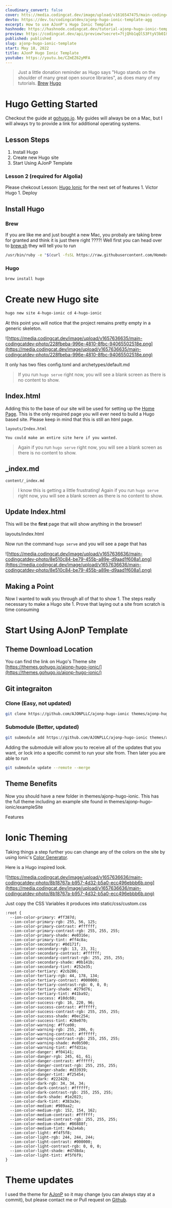 ```yaml
---
cloudinary_convert: false
cover: htts://media.codingcat.dev/image/upload/v1616547475/main-codingcatdev-photo/y4jh5dhqaopucs7dkohj.jpg
devto: https://dev.to/codingcatdev/ajonp-hugo-ionic-template-agg
excerpt: How to use AJonP's Hugo Ionic Template
hashnode: https://hashnode.codingcat.dev/tutorial-ajonp-hugo-ionic-template
preview: https://codingcat.dev/api/preview?secret=7tjQhb1qQlS3FtyV3b0I&selectionType=tutorial&selectionSlug=ajonp-hugo-ionic-template&_id=0c06bc5bd0934484b69733df7c84d401
published: published
slug: ajonp-hugo-ionic-template
start: May 18, 2022
title: AJonP Hugo Ionic Template
youtube: https://youtu.be/CZmEZ62yMFA
---
```


> Just a little donation reminder as Hugo says "Hugo stands on the shoulder of many great open source libraries", as does many of my tutorials. [Brew](https://github.com/Homebrew/brew#donations) [Hugo](https://github.com/gohugoio/hugo#dependencies)
> 

# Hugo Getting Started

Checkout the guide at [gohugo.io](https://gohugo.io/getting-started/installing/). My guides will always be on a Mac, but I will always try to provide a link for additional operating systems.

## Lesson Steps

1. Install Hugo
2. Create new Hugo site
3. Start Using AJonP Template

### Lesson 2 (required for Algolia)

Please chekcout Lesson: [Hugo Ionic](https://ajonp.com/lessons/hugo-ionic-template) for the next set of features 1. Victor Hugo 1. Deploy

## Install Hugo

### Brew

If you are like me and just bought a new Mac, you probaly are taking brew for granted and think it is just there right ????! Well first you can head over to [brew.sh](https://brew.sh/) they will tell you to run

```bash
/usr/bin/ruby -e "$(curl -fsSL https://raw.githubusercontent.com/Homebrew/install/master/install)"
```

### Hugo

```bash
brew install hugo
```

# Create new Hugo site

```bash
hugo new site 4-hugo-ionic cd 4-hugo-ionic
```

At this point you will notice that the project remains pretty empty in a generic skeleton.

![https://media.codingcat.dev/image/upload/v1657636635/main-codingcatdev-photo/228fbeba-996e-4810-8fbc-94065502518e.png](https://media.codingcat.dev/image/upload/v1657636635/main-codingcatdev-photo/228fbeba-996e-4810-8fbc-94065502518e.png)

It only has two files config.toml and archetypes/default.md

> If you run `hugo serve` right now, you will see a blank screen as there is no content to show.
> 

## Index.html

Adding this to the base of our site will be used for setting up the [Home Page](https://gohugo.io/templates/homepage/). This is the only required page you will ever need to build a Hugo based site. Please keep in mind that this is still an html page.

`layouts/Index.html`

```
You could make an entire site here if you wanted.
```

> Again if you run `hugo serve` right now, you will see a blank screen as there is no content to show.
> 

## _index.md

`content/_index.md`

> I know this is getting a little frustrating! Again if you run `hugo serve` right now, you will see a blank screen as there is no content to show.
> 

## Update Index.html

This will be the **first** page that will show anything in the browser!

layouts/index.html

Now run the command `hugo serve` and you will see a page that has

![https://media.codingcat.dev/image/upload/v1657636636/main-codingcatdev-photo/8e510c84-be79-455b-a89e-d9aad1f608a1.png](https://media.codingcat.dev/image/upload/v1657636636/main-codingcatdev-photo/8e510c84-be79-455b-a89e-d9aad1f608a1.png)

## Making a Point

Now I wanted to walk you through all of that to show 1. The steps really necessary to make a Hugo site 1. Prove that laying out a site from scratch is time consuming

# Start Using AJonP Template

## Theme Download Location

You can find the link on Hugo's Theme site [https://themes.gohugo.io/ajonp-hugo-ionic/](https://themes.gohugo.io/ajonp-hugo-ionic/)

## Git integraiton

### Clone (Easy, not updated)

```bash
git clone https://github.com/AJONPLLC/ajonp-hugo-ionic themes/ajonp-hugo-ionic
```

### Submodule (Better, updated)

```bash
git submodule add https://github.com/AJONPLLC/ajonp-hugo-ionic themes/ajonp-hugo-ionic
```

Adding the submodule will allow you to receive all of the updates that you want, or lock into a specific commit to run your site from. Then later you are able to run

```bash
git submodule update --remote --merge
```

## Theme Benefits

Now you should have a new folder in themes/ajonp-hugo-ionic. This has the full theme including an example site found in themes/ajonp-hugo-ionic/exampleSite

Features

# Ionic Theming

Taking things a step further you can change any of the colors on the site by using Ionic's [Color Generator](https://beta.ionicframework.com/docs/theming/color-generator).

Here is a Hugo inspired look.

![https://media.codingcat.dev/image/upload/v1657636636/main-codingcatdev-photo/8b18767a-b957-4d32-b5a0-ecc496ebbb6b.png](https://media.codingcat.dev/image/upload/v1657636636/main-codingcatdev-photo/8b18767a-b957-4d32-b5a0-ecc496ebbb6b.png)

Just copy the CSS Variables it produces into static/css/custom.css

```
:root {
  --ion-color-primary: #ff387d;
  --ion-color-primary-rgb: 255, 56, 125;
  --ion-color-primary-contrast: #ffffff;
  --ion-color-primary-contrast-rgb: 255, 255, 255;
  --ion-color-primary-shade: #e0316e;
  --ion-color-primary-tint: #ff4c8a;
  --ion-color-secondary: #0d171f;
  --ion-color-secondary-rgb: 13, 23, 31;
  --ion-color-secondary-contrast: #ffffff;
  --ion-color-secondary-contrast-rgb: 255, 255, 255;
  --ion-color-secondary-shade: #0b141b;
  --ion-color-secondary-tint: #252e35;
  --ion-color-tertiary: #2cb286;
  --ion-color-tertiary-rgb: 44, 178, 134;
  --ion-color-tertiary-contrast: #000000;
  --ion-color-tertiary-contrast-rgb: 0, 0, 0;
  --ion-color-tertiary-shade: #279d76;
  --ion-color-tertiary-tint: #41ba92;
  --ion-color-success: #10dc60;
  --ion-color-success-rgb: 16, 220, 96;
  --ion-color-success-contrast: #ffffff;
  --ion-color-success-contrast-rgb: 255, 255, 255;
  --ion-color-success-shade: #0ec254;
  --ion-color-success-tint: #28e070;
  --ion-color-warning: #ffce00;
  --ion-color-warning-rgb: 255, 206, 0;
  --ion-color-warning-contrast: #ffffff;
  --ion-color-warning-contrast-rgb: 255, 255, 255;
  --ion-color-warning-shade: #e0b500;
  --ion-color-warning-tint: #ffd31a;
  --ion-color-danger: #f04141;
  --ion-color-danger-rgb: 245, 61, 61;
  --ion-color-danger-contrast: #ffffff;
  --ion-color-danger-contrast-rgb: 255, 255, 255;
  --ion-color-danger-shade: #d33939;
  --ion-color-danger-tint: #f25454;
  --ion-color-dark: #222428;
  --ion-color-dark-rgb: 34, 34, 34;
  --ion-color-dark-contrast: #ffffff;
  --ion-color-dark-contrast-rgb: 255, 255, 255;
  --ion-color-dark-shade: #1e2023;
  --ion-color-dark-tint: #383a3e;
  --ion-color-medium: #989aa2;
  --ion-color-medium-rgb: 152, 154, 162;
  --ion-color-medium-contrast: #ffffff;
  --ion-color-medium-contrast-rgb: 255, 255, 255;
  --ion-color-medium-shade: #86888f;
  --ion-color-medium-tint: #a2a4ab;
  --ion-color-light: #f4f5f8;
  --ion-color-light-rgb: 244, 244, 244;
  --ion-color-light-contrast: #000000;
  --ion-color-light-contrast-rgb: 0, 0, 0;
  --ion-color-light-shade: #d7d8da;
  --ion-color-light-tint: #f5f6f9;
}
```

# Theme updates

I used the theme for [AJonP](https://ajonp.com/) so it may change (you can always stay at a commit), but please contact me or Pull request on [Github](https://github.com/AJONPLLC/ajonp-hugo-ionic/pulls).